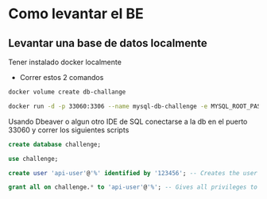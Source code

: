 # Como levantar el BE

## Levantar una base de datos localmente

Tener instalado docker localmente

- Correr estos 2 comandos

```bash
docker volume create db-challange

docker run -d -p 33060:3306 --name mysql-db-challenge -e MYSQL_ROOT_PASSWORD=123456 -v db-challange:/var/lib/mysql mysql
```

Usando Dbeaver o algun otro IDE de SQL conectarse a la db en el puerto 33060 y correr los siguientes scripts

```sql
create database challenge;

use challenge;

create user 'api-user'@'%' identified by '123456'; -- Creates the user

grant all on challenge.* to 'api-user'@'%'; -- Gives all privileges to the new user on the newly created database
```

